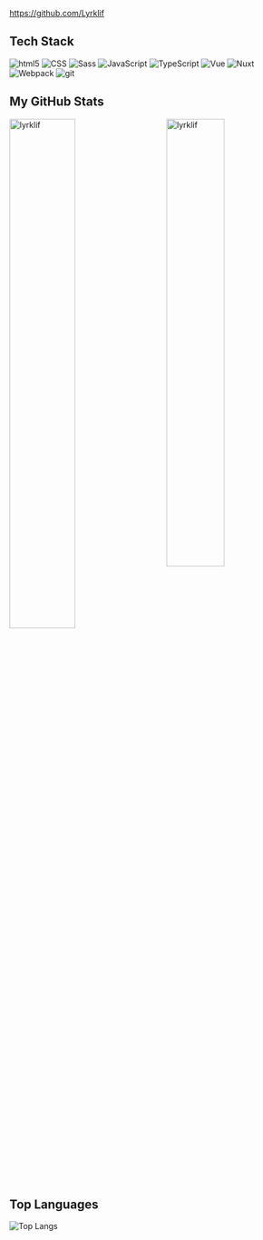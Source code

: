 https://github.com/Lyrklif

## Tech Stack
<p>
  <img alt="html5" src="https://img.shields.io/badge/-HTML5-white?style=flat-square&logo=html5&logoColor=black" />
  <img alt="CSS" src="https://img.shields.io/badge/CSS%20-white.svg?style=flat-square&logo=css3&logoColor=black" />
  <img alt="Sass" src="https://img.shields.io/badge/-Sass-white?style=flat-square&logo=sass&logoColor=black" />
  <img alt="JavaScript" src="https://img.shields.io/badge/JavaScript%20-white.svg?style=flat-square&logo=javascript&logoColor=black" />
  <img alt="TypeScript" src="https://img.shields.io/badge/TypeScript%20-white.svg?style=flat-square&logo=typescript&logoColor=black" />
  <img alt="Vue" src="https://img.shields.io/badge/-Vue-white?style=flat-square&logo=vue&logoColor=black" />
  <img alt="Nuxt" src="https://img.shields.io/badge/-Nuxt.js-white?style=flat-square&logo=Nuxt.js&logoColor=black" />
  <img alt="Webpack" src="https://img.shields.io/badge/-Webpack-white?style=flat-square&logo=webpack&logoColor=black" /> 
  <img alt="git" src="https://img.shields.io/badge/-Git-white?style=flat-square&logo=git&logoColor=black" />
</p>

## My GitHub Stats
 <img src="https://github-readme-stats.vercel.app/api?username=lyrklif&show_icons=true" alt="lyrklif" width="45%" align="right"/>
 <img src="https://github-readme-streak-stats.herokuapp.com/?user=lyrklif" alt="lyrklif" width="48%" >

## Top Languages
  ![Top Langs](https://github-readme-stats.vercel.app/api/top-langs/?username=lyrklif&layout=compact)
